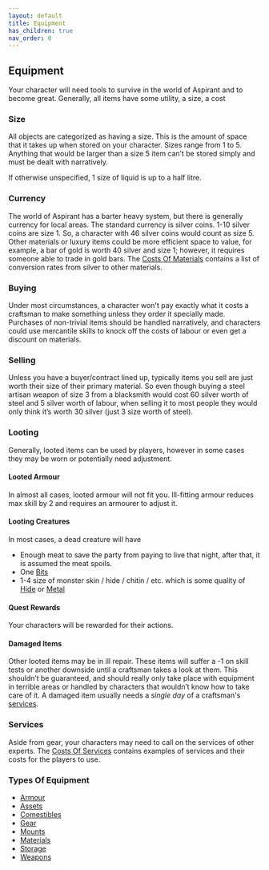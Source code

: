 ```yaml
---
layout: default
title: Equipment
has_children: true
nav_order: 0
---
```

## Equipment
Your character will need tools to survive in the world of Aspirant and to become great. Generally, all items have some utility, a size, a cost

### Size
All objects are categorized as having a size. This is the amount of space that it takes up when stored on your character. Sizes range from 1 to 5. Anything that would be larger than a size 5 item can’t be stored simply and must be dealt with narratively.

If otherwise unspecified, 1 size of liquid is up to a half litre.

### Currency
The world of Aspirant has a barter heavy system, but there is generally currency for local areas. The standard currency is silver coins. 1-10 silver coins are size 1. So, a character with 46 silver coins would count as size 5. Other materials or luxury items could be more efficient space to value, for example, a bar of gold is worth 40 silver and size 1; however, it requires someone able to trade in gold bars. The [Costs Of Materials](Services#Costs%20Of%20Materials) contains a list of conversion rates from silver to other materials.

### Buying
Under most circumstances, a character won't pay exactly what it costs a craftsman to make something unless they order it specially made. Purchases of non-trivial items should be handled narratively, and characters could use mercantile skills to knock off the costs of labour or even get a discount on materials. 

### Selling
Unless you have a buyer/contract lined up, typically items you sell are just worth their size of their primary material. So even though buying a steel artisan weapon of size 3 from a blacksmith would cost 60 silver worth of steel and 5 silver worth of labour, when selling it to most people they would only think it’s worth 30 silver (just 3 size worth of steel).

### Looting
Generally, looted items can be used by players, however in some cases they may be worn or potentially need adjustment.

#### Looted Armour
In almost all cases, looted armour will not fit you. Ill-fitting armour reduces max skill by 2 and requires an armourer to adjust it.

#### Looting Creatures
In most cases, a dead creature will have 
* Enough meat to save the party from paying to live that night, after that, it is assumed the meat spoils. 
* One [Bits](Bits)
* 1-4 size of monster skin / hide / chitin / etc. which is some quality of [Hide](Hide) or [Metal](Metal)

#### Quest Rewards
Your characters will be rewarded for their actions.

#### Damaged Items
Other looted items may be in ill repair. These items will suffer a -1 on skill tests or another downside until a craftsman takes a look at them. This shouldn’t be guaranteed, and should really only take place with equipment in terrible areas or handled by characters that wouldn’t know how to take care of it. A damaged item usually needs a *single day* of a craftsman's [services](Services).

### Services
Aside from gear, your characters may need to call on the services of other experts. The [Costs Of Services](Services#Costs%20Of%20Services) contains examples of services and their costs for the players to use.

### Types Of Equipment
* [Armour](Armour)
* [Assets](Assets)
* [Comestibles](Comestibles)
* [Gear](Gear)
* [Mounts](Mounts)
* [Materials](Materials)
* [Storage](Storage)
* [Weapons](Weapons)